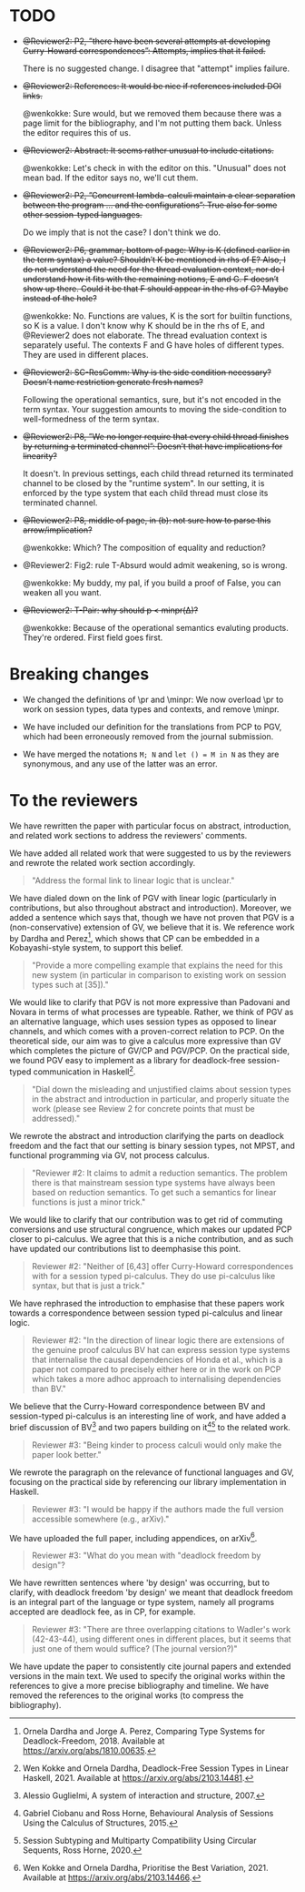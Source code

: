 # TODO

- ~~@Reviewer2: P2, ”there have been several attempts at developing Curry-Howard correspondences”: Attempts, implies that it failed.~~

  There is no suggested change.
  I disagree that "attempt" implies failure.

- ~~@Reviewer2: References: It would be nice if references included DOI links.~~

  @wenkokke: Sure would, but we removed them because there was a page limit for the bibliography, and I'm not putting them back. Unless the editor requires this of us.

- ~~@Reviewer2: Abstract: It seems rather unusual to include citations.~~

  @wenkokke: Let's check in with the editor on this. "Unusual" does not mean bad. If the editor says no, we'll cut them.

- ~~@Reviewer2: P2, ”Concurrent lambda-calculi maintain a clear separation between the program ... and the configurations”: True also for some other session-typed languages.~~

  Do we imply that is not the case? I don't think we do.

- ~~@Reviewer2: P6, grammar, bottom of page: Why is K (defined earlier in the term syntax) a value? Shouldn’t K be mentioned in rhs of E? Also, I do not understand the need for the thread evaluation context, nor do I understand how it fits with the remaining notions, E and G. F doesn’t show up there. Could it be that F should appear in the rhs of G? Maybe instead of the hole?~~

  @wenkokke: No. Functions are values, K is the sort for builtin functions, so K is a value. I don't know why K should be in the rhs of E, and @Reviewer2 does not elaborate. The thread evaluation context is separately useful. The contexts F and G have holes of different types. They are used in different places.

- ~~@Reviewer2: SC-ResComm: Why is the side condition necessary? Doesn’t name restriction generate fresh names?~~

  Following the operational semantics, sure, but it's not encoded in the term syntax. Your suggestion amounts to moving the side-condition to well-formedness of the term syntax.

- ~~@Reviewer2: P8, ”We no longer require that every child thread finishes by returning a terminated channel”: Doesn’t that have implications for linearity?~~

  It doesn't. In previous settings, each child thread returned its terminated channel to be closed by the "runtime system". In our setting, it is enforced by the type system that each child thread must close its terminated channel.

- ~~@Reviewer2: P8, middle of page, in (b): not sure how to parse this arrow/implication?~~

  @wenkokke: Which? The composition of equality and reduction?

- @Reviewer2: Fig2: rule T-Absurd would admit weakening, so is wrong.

  @wenkokke: My buddy, my pal, if you build a proof of False, you can weaken all you want.

- ~~@Reviewer2: T-Pair: why should p < minpr(∆)?~~

  @wenkokke: Because of the operational semantics evaluting products. They're ordered. First field goes first.

# Breaking changes

- We changed the definitions of \pr and \minpr:
  We now overload \pr to work on session types, data types and contexts, and remove \minpr.

- We have included our definition for the translations from PCP to PGV, which had been erroneously removed from the journal submission.

- We have merged the notations `M; N` and `let () = M in N` as they are synonymous, and any use of the latter was an error.

# To the reviewers

We have rewritten the paper with particular focus on abstract, introduction, and related work sections to address the reviewers' comments.

We have added all related work that were suggested to us by the reviewers and rewrote the related work section accordingly.

> "Address the formal link to linear logic that is unclear."

We have dialed down on the link of PGV with linear logic (particularly in contributions, but also throughout abstract and introduction). Moreover, we added a sentence which says that, though we have not proven that PGV is a (non-conservative) extension of GV, we believe that it is. We reference work by Dardha and Perez[^1], which shows that CP can be embedded in a Kobayashi-style system, to support this belief.

> "Provide a more compelling example that explains the need for this new system (in particular in comparison to existing work on session types such at [35])."

We would like to clarify that PGV is not more expressive than Padovani and Novara in terms of what processes are typeable. Rather, we think of PGV as an alternative language, which uses session types as opposed to linear channels, and which comes with a proven-correct relation to PCP. On the theoretical side, our aim was to give a calculus more expressive than GV which completes the picture of GV/CP and PGV/PCP. On the practical side, we found PGV easy to implement as a library for deadlock-free session-typed communication in Haskell[^2].

> "Dial down the misleading and unjustified claims about session types in the abstract and introduction in particular, and properly situate the work (please see Review 2 for concrete points that must be addressed)."

We rewrote the abstract and introduction clarifying the parts on deadlock freedom and the fact that our setting is binary session types, not MPST, and functional programming via GV, not process calculus.

> "Reviewer #2: It claims to admit a reduction semantics. The problem there is that mainstream session type systems have always been based on reduction semantics. To get such a semantics for linear functions is just a minor trick."

We would like to clarify that our contribution was to get rid of commuting conversions and use structural congruence, which makes our updated PCP closer to pi-calculus. We agree that this is a niche contribution, and as such have updated our contributions list to deemphasise this point.

> Reviewer #2: "Neither of [6,43] offer Curry-Howard correspondences with for a session typed pi-calculus. They do use pi-calculus like syntax, but that is just a trick."

We have rephrased the introduction to emphasise that these papers work towards a correspondence between session typed pi-calculus and linear logic.

> Reviewer #2: "In the direction of linear logic there are extensions of the genuine proof calculus BV hat can express session type systems that internalise the causal dependencies of Honda et al., which is a paper not compared to precisely either here or in the work on PCP which takes a more adhoc approach to internalising dependencies than BV."

We believe that the Curry-Howard correspondence between BV and session-typed pi-calculus is an interesting line of work, and have added a brief discussion of BV[^3] and two papers building on it[^4][^5] to the related work.

> Reviewer #3: "Being kinder to process calculi would only make the paper look better."

We rewrote the paragraph on the relevance of functional languages and GV, focusing on the practical side by referencing our library implementation in Haskell.

> Reviewer #3: "I would be happy if the authors made the full version accessible somewhere (e.g., arXiv)."

We have uploaded the full paper, including appendices, on arXiv[^6].

> Reviewer #3: "What do you mean with "deadlock freedom by design"?

We have rewritten sentences where 'by design' was occurring, but to clarify, with deadlock freedom 'by design' we meant that deadlock freedom is an integral part of the language or type system, namely all programs accepted are deadlock fee, as in CP, for example.

> Reviewer #3: "There are three overlapping citations to Wadler's work (42-43-44), using different ones in different places, but it seems that just one of them would suffice? (The journal version?)"

We have update the paper to consistently cite journal papers and extended versions in the main text. We used to specify the original works within the references to give a more precise bibliography and timeline. We have removed the references to the original works (to compress the bibliography).

[^1]: Ornela Dardha and Jorge A. Perez, Comparing Type Systems for Deadlock-Freedom, 2018. Available at <https://arxiv.org/abs/1810.00635>.
[^2]: Wen Kokke and Ornela Dardha, Deadlock-Free Session Types in Linear Haskell, 2021. Available at <https://arxiv.org/abs/2103.14481>.
[^3]: Alessio Guglielmi, A system of interaction and structure, 2007.
[^4]: Gabriel Ciobanu and Ross Horne, Behavioural Analysis of Sessions Using the Calculus of Structures, 2015.
[^5]: Session Subtyping and Multiparty Compatibility Using Circular Sequents, Ross Horne, 2020.
[^6]: Wen Kokke and Ornela Dardha, Prioritise the Best Variation, 2021. Available at <https://arxiv.org/abs/2103.14466>.
